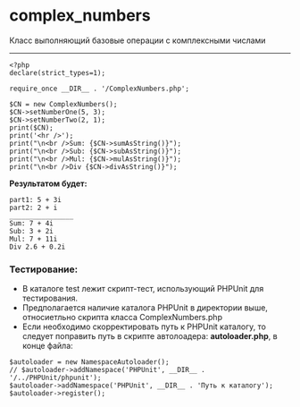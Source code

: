 # complex_numbers

Класс выполняющий базовые операции с комплексными числами
***

```
<?php
declare(strict_types=1);

require_once __DIR__ . '/ComplexNumbers.php';

$CN = new ComplexNumbers();
$CN->setNumberOne(5, 3);
$CN->setNumberTwo(2, 1);
print($CN);
print('<hr />');
print("\n<br />Sum: {$CN->sumAsString()}");
print("\n<br />Sub: {$CN->subAsString()}");
print("\n<br />Mul: {$CN->mulAsString()}");
print("\n<br />Div {$CN->divAsString()}");

```

**Результатом будет:**

```
part1: 5 + 3i
part2: 2 + i
________________
Sum: 7 + 4i
Sub: 3 + 2i
Mul: 7 + 11i
Div 2.6 + 0.2i
```

### Тестирование:
* В каталоге test лежит скрипт-тест, использующий PHPUnit для тестирования.
* Предполагается наличие каталога PHPUnit в директории выше, относиетльно скрипта класса ComplexNumbers.php
* Если необходимо скорректировать путь к PHPUnit каталогу, то следует поправить путь в скрипте автолоадера: **autoloader.php**, в конце файла:
```
$autoloader = new NamespaceAutoloader();
// $autoloader->addNamespace('PHPUnit', __DIR__ . '/../PHPUnit/phpunit');
$autoloader->addNamespace('PHPUnit', __DIR__ . 'Путь к каталогу');
$autoloader->register();
```